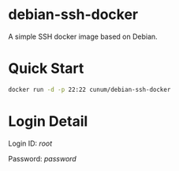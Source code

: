 # debian-ssh-docker
A simple SSH docker image based on Debian.

# Quick Start
```sh
docker run -d -p 22:22 cunum/debian-ssh-docker
```

# Login Detail
Login ID: *root*

Password: *password*
